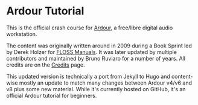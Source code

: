 # Ardour Tutorial

This is the official crash course for [Ardour](https://ardour.org), a free/libre
digital audio workstation.

The content was originally written around in 2009 during a Book Sprint led by
Derek Holzer for [FLOSS Manuals](http://archive.flossmanuals.net/ardour/). It
was later updated by multiple contributors and maintained by Bruno Ruviaro for
a number of years. All credits are on the
[Credits](https://prokoudine.github.io/ardour-tutorial/en/appendices/credits/)
page.

This updated version is technically a port from Jekyll to Hugo and content-wise
mostly an update to match many changes between Ardour v4/v6 and v8 plus some
new material. While it's currently hosted on GitHub, it's an official Ardour
tutorial for beginners.

